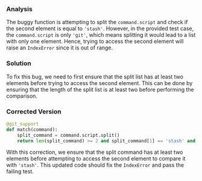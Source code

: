 ### Analysis
The buggy function is attempting to split the `command.script` and check if the second element is equal to `'stash'`. However, in the provided test case, the `command.script` is only `'git'`, which means splitting it would lead to a list with only one element. Hence, trying to access the second element will raise an `IndexError` since it is out of range.

### Solution
To fix this bug, we need to first ensure that the split list has at least two elements before trying to access the second element. This can be done by ensuring that the length of the split list is at least two before performing the comparison.

### Corrected Version
```python
@git_support
def match(command):
    split_command = command.script.split()
    return len(split_command) >= 2 and split_command[1] == 'stash' and 'usage:' in command.stderr
```

With this correction, we ensure that the split command has at least two elements before attempting to access the second element to compare it with `'stash'`. This updated code should fix the `IndexError` and pass the failing test.